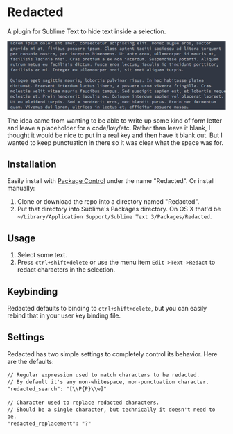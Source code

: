# Redacted

A plugin for Sublime Text to hide text inside a selection.

![Redact Demo](/redact.gif?raw=true "Redact Demo")

The idea came from wanting to be able to write up some kind of form letter and leave a placeholder for a code/key/etc. Rather than leave it blank, I thought it would be nice to put in a real key and then have it blank out. But I wanted to keep punctuation in there so it was clear what the space was for.

## Installation

Easily install with [Package Control](https://packagecontrol.io) under the name "Redacted". Or install manually:

1. Clone or download the repo into a directory named "Redacted".
2. Put that directory into Sublime's Packages directory. On OS X that'd be `~/Library/Application Support/Sublime Text 3/Packages/Redacted`.

## Usage

1. Select some text.
2. Press `ctrl+shift+delete` or use the menu item `Edit->Text->Redact` to redact characters in the selection.

## Keybinding

Redacted defaults to binding to `ctrl+shift+delete`, but you can easily rebind that in your user key binding file.

## Settings

Redacted has two simple settings to completely control its behavior. Here are the defaults:

    // Regular expression used to match characters to be redacted.
    // By default it's any non-whitespace, non-punctuation character.
    "redacted_search": "[\\P{P}\\w]"

    // Character used to replace redacted characters.
    // Should be a single character, but technically it doesn't need to be.
    "redacted_replacement": "?"

